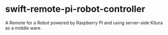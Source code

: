 # swift-remote-pi-robot-controller
A Remote for a Robot powered by Raspberry PI and using server-side Kitura as a middle ware.
